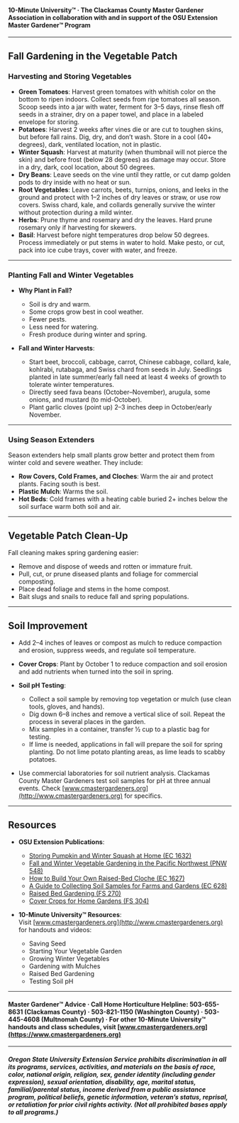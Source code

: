 #### 10-Minute University™ · The Clackamas County Master Gardener Association in collaboration with and in support of the OSU Extension Master Gardener™ Program

---

## Fall Gardening in the Vegetable Patch

### Harvesting and Storing Vegetables

- **Green Tomatoes**: Harvest green tomatoes with whitish color on the bottom to ripen indoors. Collect seeds from ripe tomatoes all season. Scoop seeds into a jar with water, ferment for 3–5 days, rinse flesh off seeds in a strainer, dry on a paper towel, and place in a labeled envelope for storing.
- **Potatoes**: Harvest 2 weeks after vines die or are cut to toughen skins, but before fall rains. Dig, dry, and don’t wash. Store in a cool (40+ degrees), dark, ventilated location, not in plastic.
- **Winter Squash**: Harvest at maturity (when thumbnail will not pierce the skin) and before frost (below 28 degrees) as damage may occur. Store in a dry, dark, cool location, about 50 degrees.
- **Dry Beans**: Leave seeds on the vine until they rattle, or cut damp golden pods to dry inside with no heat or sun.
- **Root Vegetables**: Leave carrots, beets, turnips, onions, and leeks in the ground and protect with 1–2 inches of dry leaves or straw, or use row covers. Swiss chard, kale, and collards generally survive the winter without protection during a mild winter.
- **Herbs**: Prune thyme and rosemary and dry the leaves. Hard prune rosemary only if harvesting for skewers.
- **Basil**: Harvest before night temperatures drop below 50 degrees. Process immediately or put stems in water to hold. Make pesto, or cut, pack into ice cube trays, cover with water, and freeze.

---

### Planting Fall and Winter Vegetables

- **Why Plant in Fall?**
  - Soil is dry and warm.
  - Some crops grow best in cool weather.
  - Fewer pests.
  - Less need for watering.
  - Fresh produce during winter and spring.

- **Fall and Winter Harvests**:
  - Start beet, broccoli, cabbage, carrot, Chinese cabbage, collard, kale, kohlrabi, rutabaga, and Swiss chard from seeds in July. Seedlings planted in late summer/early fall need at least 4 weeks of growth to tolerate winter temperatures.
  - Directly seed fava beans (October–November), arugula, some onions, and mustard (to mid-October).
  - Plant garlic cloves (point up) 2–3 inches deep in October/early November.

---

### Using Season Extenders

Season extenders help small plants grow better and protect them from winter cold and severe weather. They include:

- **Row Covers, Cold Frames, and Cloches**: Warm the air and protect plants. Facing south is best.
- **Plastic Mulch**: Warms the soil.
- **Hot Beds**: Cold frames with a heating cable buried 2+ inches below the soil surface warm both soil and air.

---

## Vegetable Patch Clean-Up

Fall cleaning makes spring gardening easier:

- Remove and dispose of weeds and rotten or immature fruit.
- Pull, cut, or prune diseased plants and foliage for commercial composting.
- Place dead foliage and stems in the home compost.
- Bait slugs and snails to reduce fall and spring populations.

---

## Soil Improvement

- Add 2–4 inches of leaves or compost as mulch to reduce compaction and erosion, suppress weeds, and regulate soil temperature.
- **Cover Crops**: Plant by October 1 to reduce compaction and soil erosion and add nutrients when turned into the soil in spring.
- **Soil pH Testing**:
  - Collect a soil sample by removing top vegetation or mulch (use clean tools, gloves, and hands).
  - Dig down 6–8 inches and remove a vertical slice of soil. Repeat the process in several places in the garden.
  - Mix samples in a container, transfer ½ cup to a plastic bag for testing.
  - If lime is needed, applications in fall will prepare the soil for spring planting. Do not lime potato planting areas, as lime leads to scabby potatoes.

- Use commercial laboratories for soil nutrient analysis. Clackamas County Master Gardeners test soil samples for pH at three annual events. Check [www.cmastergardeners.org](http://www.cmastergardeners.org) for specifics.

---

## Resources

- **OSU Extension Publications**:
  - [Storing Pumpkin and Winter Squash at Home (EC 1632)](https://catalog.extension.oregonstate.edu/ec1632)
  - [Fall and Winter Vegetable Gardening in the Pacific Northwest (PNW 548)](https://catalog.extension.oregonstate.edu/pnw548)
  - [How to Build Your Own Raised-Bed Cloche (EC 1627)](https://catalog.extension.oregonstate.edu/ec1627)
  - [A Guide to Collecting Soil Samples for Farms and Gardens (EC 628)](https://catalog.extension.oregonstate.edu/ec628)
  - [Raised Bed Gardening (FS 270)](https://catalog.extension.oregonstate.edu/fs270)
  - [Cover Crops for Home Gardens (FS 304)](https://catalog.extension.oregonstate.edu/fs304)

- **10-Minute University™ Resources**:  
  Visit [www.cmastergardeners.org](http://www.cmastergardeners.org) for handouts and videos:
  - Saving Seed
  - Starting Your Vegetable Garden
  - Growing Winter Vegetables
  - Gardening with Mulches
  - Raised Bed Gardening
  - Testing Soil pH

---

#### Master Gardener™ Advice · Call Home Horticulture Helpline: 503-655-8631 (Clackamas County) · 503-821-1150 (Washington County) · 503-445-4608 (Multnomah County) · For other 10-Minute University™ handouts and class schedules, visit [www.cmastergardeners.org](https://www.cmastergardeners.org)

---

##### Oregon State University Extension Service prohibits discrimination in all its programs, services, activities, and materials on the basis of race, color, national origin, religion, sex, gender identity (including gender expression), sexual orientation, disability, age, marital status, familial/parental status, income derived from a public assistance program, political beliefs, genetic information, veteran’s status, reprisal, or retaliation for prior civil rights activity. (Not all prohibited bases apply to all programs.)